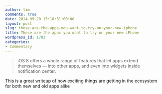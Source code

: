 ```yaml
---
author: tim
comments: true
date: 2014-09-20 15:18:31+00:00
layout: post
slug: these-are-the-apps-you-want-to-try-on-your-new-iphone
title: These are the apps you want to try on your new iPhone
wordpress_id: 1703
categories:
- Commentary
---
```


<blockquote>

> 
>   
iOS 8 offers a whole range of features that let apps extend themselves — into other apps, and even into widgets inside notification center.
> 
> 
</blockquote>




This is a great writeup of how exciting things are getting in the ecosystem for both new and old apps alike
